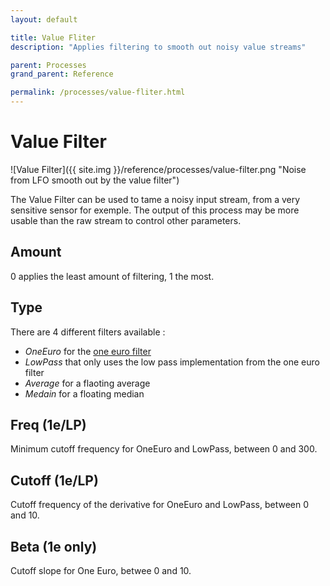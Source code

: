 ```yaml
---
layout: default

title: Value Fliter
description: "Applies filtering to smooth out noisy value streams"

parent: Processes
grand_parent: Reference

permalink: /processes/value-fliter.html
---
```

# Value Filter

![Value Filter]({{ site.img }}/reference/processes/value-filter.png "Noise from LFO smooth out by the value filter")

The Value Filter can be used to tame a noisy input stream, from a very sensitive sensor for exemple. The output of this process may be more usable than the raw stream to control other parameters.

## Amount

0 applies the least amount of filtering, 1 the most.

## Type

There are 4 different filters available : 
* _OneEuro_ for the [one euro filter](https://cristal.univ-lille.fr/~casiez/1euro/) 
* _LowPass_ that only uses the low pass implementation from the one euro filter
* _Average_ for a flaoting average
* _Medain_ for a floating median

## Freq (1e/LP)

Minimum cutoff frequency for OneEuro and LowPass, between 0 and 300.

## Cutoff (1e/LP)

Cutoff frequency of the derivative for OneEuro and LowPass, between 0 and 10.

## Beta (1e only)

Cutoff slope for One Euro, betwee 0 and 10.